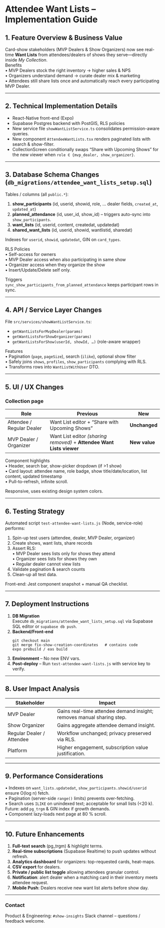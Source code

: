 # Attendee Want Lists – Implementation Guide

## 1. Feature Overview & Business Value
Card-show stakeholders (MVP Dealers & Show Organizers) now see real-time **Want Lists** from attendees/dealers of shows they serve—directly inside *My Collection*.  
Benefits  
• MVP Dealers stock the right inventory → higher sales & NPS  
• Organizers understand demand → curate dealer mix & marketing  
• Attendees still share lists once and automatically reach every participating MVP Dealer.

---

## 2. Technical Implementation Details
* React-Native front-end (Expo)  
* Supabase Postgres backend with PostGIS, RLS policies  
* New service file `showWantListService.ts` consolidates permission-aware queries.  
* New component `AttendeeWantLists.tsx` renders paginated lists with search & show-filter.  
* CollectionScreen conditionally swaps “Share with Upcoming Shows” for the new viewer when `role ∈ {mvp_dealer, show_organizer}`.

---

## 3. Database Schema Changes  (`db_migrations/attendee_want_lists_setup.sql`)
Tables / columns (all `public.*`):
1. **show_participants** (id, userid, showid, role, … dealer fields, `created_at`, `updated_at`)  
2. **planned_attendance** (id, user_id, show_id) – triggers auto-sync into `show_participants`.  
3. **want_lists** (id, userid, content, createdat, updatedat)  
4. **shared_want_lists** (id, userid, showid, wantlistid, sharedat)

Indexes for `userid`, `showid`, `updatedat`, GIN on `card_types`.

RLS Policies  
• Self-access for owners  
• MVP Dealer access when also participating in same show  
• Organizer access when they organize the show  
• Insert/Update/Delete self only.

Triggers  
`sync_show_participants_from_planned_attendance` keeps participant rows in sync.

---

## 4. API / Service Layer Changes
File `src/services/showWantListService.ts`:
* `getWantListsForMvpDealer(params)`  
* `getWantListsForShowOrganizer(params)`  
* `getWantListsForShow(userId, showId, …)` (role-aware wrapper)

Features  
• Pagination (`page`, `pageSize`), search (`ilike`), optional show filter  
• Safely joins `shows`, `profiles`, `show_participants` complying with RLS.  
• Transforms rows into `WantListWithUser` DTO.

---

## 5. UI / UX Changes
### Collection page
| Role | Previous | New |
|------|----------|-----|
| Attendee / Regular Dealer | Want List editor + “Share with Upcoming Shows” | **Unchanged** |
| MVP Dealer / Organizer | Want List editor *(sharing removed)* + **Attendee Want Lists viewer** | **New value** |

Component highlights  
• Header, search bar, show-picker dropdown (if >1 show)  
• Card layout: attendee name, role badge, show title/date/location, list content, updated timestamp  
• Pull-to-refresh, infinite scroll.

Responsive, uses existing design system colors.

---

## 6. Testing Strategy
Automated script `test-attendee-want-lists.js` (Node, service-role) performs:
1. Spin-up test users (attendee, dealer, MVP Dealer, organizer)  
2. Create shows, want lists, share records  
3. Assert RLS:  
   • MVP Dealer sees lists only for shows they attend  
   • Organizer sees lists for shows they own  
   • Regular dealer cannot view lists  
4. Validate pagination & search counts  
5. Clean-up all test data.

Front-end: Jest component snapshot + manual QA checklist.

---

## 7. Deployment Instructions
1. **DB Migration**  
   Execute `db_migrations/attendee_want_lists_setup.sql` via Supabase SQL editor or `supabase db push`.  
2. **Backend/Front-end**  
   ```
   git checkout main
   git merge fix-show-creation-coordinates   # contains code
   expo prebuild / eas build
   ```  
3. **Environment** – No new ENV vars.  
4. **Post-deploy** – Run `test-attendee-want-lists.js` with service key to verify.

---

## 8. User Impact Analysis
Stakeholder | Impact
------------|--------
MVP Dealer  | Gains real-time attendee demand insight; removes manual sharing step.
Show Organizer | Gains aggregate attendee demand insight.
Regular Dealer / Attendee | Workflow unchanged; privacy preserved via RLS.
Platform | Higher engagement, subscription value justification.

---

## 9. Performance Considerations
• Indexes on `want_lists.updatedat`, `show_participants.showid/userid` ensure O(log n) fetch.  
• Pagination (server-side `range()` limits) prevents over-fetching.  
• Search uses `ILIKE` on unindexed text; acceptable for small lists (<20 k). Future: add `pg_trgm` & GIN index if growth demands.  
• Component lazy-loads next page at 80 % scroll.

---

## 10. Future Enhancements
1. **Full-text search** (pg_trgm) & highlight terms.  
2. **Real-time subscriptions** (Supabase Realtime) to push updates without refresh.  
3. **Analytics dashboard** for organizers: top-requested cards, heat-maps.  
4. **CSV export** for dealers.  
5. **Private / public list toggle** allowing attendees granular control.  
6. **Notification**: alert dealer when a matching card in their inventory meets attendee request.  
7. **Mobile Push**: Dealers receive new want list alerts before show day.  

---

### Contact
Product & Engineering: `#show-insights` Slack channel – questions / feedback welcome. 